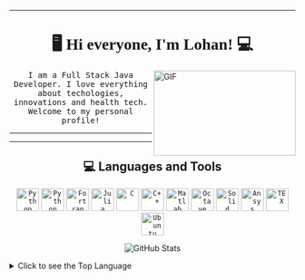
---




<h1 align="center" style="font-family: 'Times', sans-serif;">🖥️  Hi everyone, I'm Lohan! 💻 </h1>  

<img align="right" height="150px" width="250px" alt="GIF" src="https://media.giphy.com/media/DzI57t756gjEuWMdU4/giphy.gif" />


<p align="center"> <samp> I am a Full Stack Java Developer. I love everything about techologies, innovations and health tech. Welcome to my personal profile! 
  



<hr>
<hr>

<h2 align="center"> 💻 Languages and Tools</h2>
<p align="center">
  <code><img alt="Python" width="40px" src="https://upload.wikimedia.org/wikipedia/commons/thumb/9/9a/Visual_Studio_Code_1.35_icon.svg/1024px-Visual_Studio_Code_1.35_icon.svg.png" /></code>
  <code><img alt="Python" width="40px" src="https://seeklogo.com/images/P/python-logo-A32636CAA3-seeklogo.com.png" /></code>
  <code><img alt="Fortran" width="40px" src="https://external-content.duckduckgo.com/iu/?u=https%3A%2F%2Fkrvajalm.gallerycdn.vsassets.io%2Fextensions%2Fkrvajalm%2Flinter-gfortran%2F2.0.1%2F1540148929216%2FMicrosoft.VisualStudio.Services.Icons.Default&f=1&nofb=1" /></code>
  <code><img alt="Julia" width="40px" src="https://user-images.githubusercontent.com/2529329/47639358-7062af80-db37-11e8-8679-42b233b424fa.jpg" /></code>
  <code><img alt="C" width="40px" src="https://seeklogo.com/images/C/c-programming-language-logo-9B32D017B1-seeklogo.com.png" /></code>
  <code><img alt="C++" width="40px" src="https://seeklogo.com/images/C/c-logo-43CE78FF9C-seeklogo.com.png" /></code>
  <code><img alt="Matlab" width="40px" src="https://camo.githubusercontent.com/7010b32ef136710568f2c896e693ac890a9f7d40/68747470733a2f2f65787465726e616c2d636f6e74656e742e6475636b6475636b676f2e636f6d2f69752f3f753d68747470732533412532462532466d61746c61626162632e66696c65732e776f726470726573732e636f6d2532463230313525324630382532466d61746c61625f6c6f676f2e706e6726663d31266e6f66623d31" /></code>
  <code><img alt="Octave" width="40px" src="https://www.gnu.org/software/octave/img/octave-logo.png" /></code>
  <code><img alt="Solid" width="40px" src="https://img.icons8.com/color/2x/solidworks.png" /></code>
  <code><img alt="Ansys" width="40px" src="https://camo.githubusercontent.com/b786588e0e1658d91fbcb8ed4e1808a516c6b3af/68747470733a2f2f7777772e667265656c6f676f766563746f72732e6e65742f77702d636f6e74656e742f75706c6f6164732f323032302f30372f616e7379732d6c6f676f2e706e67" /></code>
  <code><img alt="TEX" width="40px" src="https://camo.githubusercontent.com/70b93ac44f888502657bd41a35cb97464638afe4/68747470733a2f2f65787465726e616c2d636f6e74656e742e6475636b6475636b676f2e636f6d2f69752f3f753d6874747025334125324625324675706c6f61642e77696b696d656469612e6f726725324677696b697065646961253246636f6d6d6f6e732532467468756d6225324639253246393525324654655853686f705f69636f6e2e706e6725324636303070782d54655853686f705f69636f6e2e706e6726663d31266e6f66623d31" /></code>
  <code><img alt="Ubuntu" width="40px" src="https://seeklogo.com/images/U/ubuntu-linux-logo-A8280F4D05-seeklogo.com.png" /></code>
  
</p>





 
</p>



<p align="center">
    <img alt = "GitHub Stats" src="https://github-readme-stats.vercel.app/api?username=arturofburgos&show_icons=true&hide=issues&icon_color=000000&hide_border=true&title_color=5391FE&text_color=555">
</p>


<details>
<summary>Click to see the Top Language</summary>

<p align="center">
    <img alt = "Top Language" src="https://github-readme-stats.vercel.app/api/top-langs/?username=arturofburgos&hide=html,&hide_border=true&title_color=5391FE&text_color=555"
</p>
